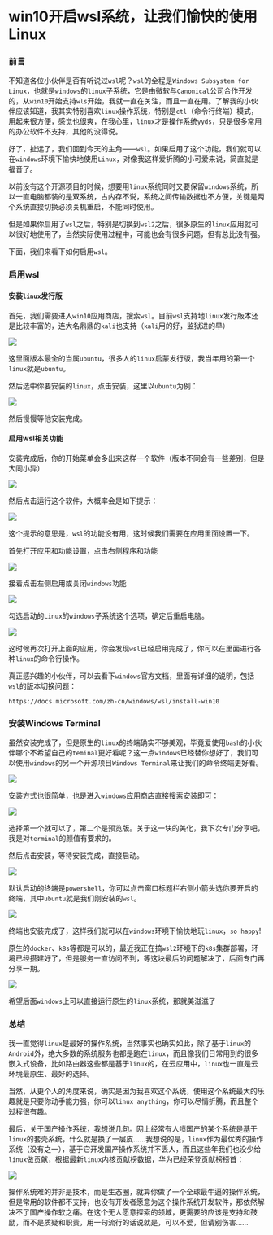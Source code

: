 # win10开启wsl系统，让我们愉快的使用Linux

### 前言

不知道各位小伙伴是否有听说过`wsl`呢？`wsl`的全程是`Windows Subsystem for Linux`，也就是`windows`的`linux`子系统，它是由微软与`Canonical`公司合作开发的，从`win10`开始支持`wls`开始，我就一直在关注，而且一直在用。了解我的小伙伴应该知道，我其实特别喜欢`linux`操作系统，特别是`ctl`（命令行终端）模式，用起来很方便，感觉也很爽，在我心里，`linux`才是操作系统`yyds`，只是很多常用的办公软件不支持，其他的没得说。

好了，扯远了，我们回到今天的主角——`wsl`。如果启用了这个功能，我们就可以在`windows`环境下愉快地使用`Linux`，对像我这样爱折腾的小可爱来说，简直就是福音了。

以前没有这个开源项目的时候，想要用`linux`系统同时又要保留`windows`系统，所以一直电脑都装的是双系统，占内存不说，系统之间传输数据也不方便，关键是两个系统直接切换必须关机重启，不能同时使用。

但是如果你启用了`wsl`之后，特别是切换到`wsl2`之后，很多原生的`linux`应用就可以很好地使用了，当然实际使用过程中，可能也会有很多问题，但有总比没有强。

下面，我们来看下如何启用`wsl`。

### 启用wsl

#### 安装`linux`发行版

首先，我们需要进入`win10`应用商店，搜索`wsl`。目前`wsl`支持地`linux`发行版本还是比较丰富的，连大名鼎鼎的`kali`也支持（`kali`用的好，监狱进的早）

![](https://gitee.com/sysker/picBed/raw/master/images/20210624130959.png)

这里面版本最全的当属`ubuntu`，很多人的`linux`启蒙发行版，我当年用的第一个`linux`就是`ubuntu`。

然后选中你要安装的`linux`，点击安装，这里以`ubuntu`为例：

![](https://gitee.com/sysker/picBed/raw/master/images/20210624131427.png)

然后慢慢等他安装完成。

#### 启用wsl相关功能

安装完成后，你的开始菜单会多出来这样一个软件（版本不同会有一些差别，但是大同小异）

![](https://gitee.com/sysker/picBed/raw/master/images/20210624131708.png)

然后点击运行这个软件，大概率会是如下提示：

![](https://gitee.com/sysker/picBed/raw/master/images/20210624131532.png)

这个提示的意思是，`wsl`的功能没有用，这时候我们需要在应用里面设置一下。

首先打开应用和功能设置，点击右侧程序和功能

![](https://gitee.com/sysker/picBed/raw/master/images/20210624131843.png)

接着点击左侧启用或关闭`windows`功能

![](https://gitee.com/sysker/picBed/raw/master/images/20210624131948.png)

勾选启动的`Linux`的`windows`子系统这个选项，确定后重启电脑。

![](https://gitee.com/sysker/picBed/raw/master/images/20210624132109.png)

这时候再次打开上面的应用，你会发现`wsl`已经启用完成了，你可以在里面进行各种`linux`的命令行操作。

真正感兴趣的小伙伴，可以去看下`windows`官方文档，里面有详细的说明，包括`wsl`的版本切换问题：

```
https://docs.microsoft.com/zh-cn/windows/wsl/install-win10
```

### 安装Windows Terminal

虽然安装完成了，但是原生的`linux`的终端确实不够美观，毕竟爱使用`bash`的小伙伴哪个不希望自己的`teminal`更好看呢？这一点`windows`已经替你想好了，我们可以使用`windows`的另一个开源项目`Windows Terminal`来让我们的命令终端更好看。

![](https://gitee.com/sysker/picBed/raw/master/images/20210624132859.png)

安装方式也很简单，也是进入`windows`应用商店直接搜索安装即可：

![](https://gitee.com/sysker/picBed/raw/master/images/20210624133047.png)

选择第一个就可以了，第二个是预览版。关于这一块的美化，我下次专门分享吧，我是对`terminal`的颜值有要求的。

然后点击安装，等待安装完成，直接启动。

![](https://gitee.com/sysker/picBed/raw/master/images/20210624133251.png)

默认启动的终端是`powershell`，你可以点击窗口标题栏右侧小箭头选你要开启的终端，其中`ubuntu`就是我们刚安装的`wsl`。

![](https://gitee.com/sysker/picBed/raw/master/images/20210624133419.png)

终端也安装完成了，这样我们就可以在`windows`环境下愉快地玩`linux`，`so happy`!

原生的`docker`、`k8s`等都是可以的，最近我正在搞`wsl2`环境下的`k8s`集群部署，环境已经搭建好了，但是服务一直访问不到，等这块最后的问题解决了，后面专门再分享一期。

![](https://gitee.com/sysker/picBed/raw/master/images/20210624133857.png)

希望后面`windows`上可以直接运行原生的`linux`系统，那就美滋滋了

### 总结

我一直觉得`linux`是最好的操作系统，当然事实也确实如此，除了基于`linux`的`Android`外，绝大多数的系统服务也都是跑在`linux`，而且像我们日常用到的很多嵌入式设备，比如路由器这些都是基于`linux`的，在云应用中，`linux`也一直是云环境最原生、最好的选择。

当然，从更个人的角度来说，确实是因为我喜欢这个系统，使用这个系统最大的乐趣就是只要你动手能力强，你可以`linux anything`，你可以尽情折腾，而且整个过程很有趣。

最后，关于国产操作系统，我想说几句。网上经常有人喷国产的某个系统是基于`linux`的套壳系统，什么就是换了一层皮……我想说的是，`linux`作为最优秀的操作系统（没有之一），基于它开发国产操作系统并不丢人，而且这些年我们也没少给`linux`做贡献，根据最新`linux`内核贡献榜数据，华为已经荣登贡献榜榜首：

![](https://gitee.com/sysker/picBed/raw/master/images/20210624142443.png)

操作系统难的并非是技术，而是生态圈，就算你做了一个全球最牛逼的操作系统，但是常用的软件都不支持，也没有开发者愿意为这个操作系统开发软件，那依然解决不了国产操作软之痛。在这个无人愿意探索的领域，更需要的应该是支持和鼓励，而不是质疑和职责，用一句流行的话说就是，可以不爱，但请别伤害……




